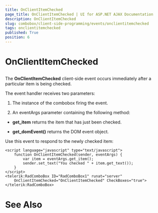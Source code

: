 ```yaml
---
title: OnClientItemChecked
page_title: OnClientItemChecked | UI for ASP.NET AJAX Documentation
description: OnClientItemChecked
slug: combobox/client-side-programming/events/onclientitemchecked
tags: onclientitemchecked
published: True
position: 6
---
```


# OnClientItemChecked



## 

The **OnClientItemChecked** client-side event occurs immediately after a particular item is being checked.

The event handler receives two parameters:

1. The instance of the combobox firing the event.

1. An eventArgs parameter containing the following method:

* **get_item** returns the item that has just been checked.

* **get_domEvent()** returns the DOM event object.

Use this event to respond to the newly checked item:

````ASPNET
<script language="javascript" type="text/javascript">
	function OnClientItemChecked(sender, eventArgs) {
		var item = eventArgs.get_item();
		sender.set_text("You checked " + item.get_text());
	}
</script>
<telerik:RadComboBox ID="RadComboBox1" runat="server" 
	OnClientItemChecked="OnClientItemChecked" CheckBoxes="true">
</telerik:RadComboBox>
````



# See Also

